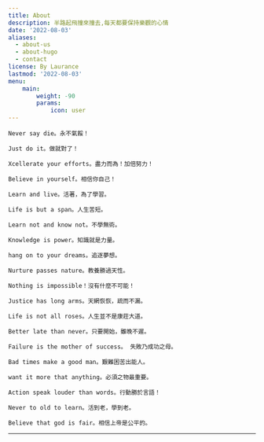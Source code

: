 ```yaml
---
title: About
description: 半路起飛撞來撞去,每天都要保持樂觀的心情
date: '2022-08-03'
aliases:
  - about-us
  - about-hugo
  - contact
license: By Laurance 
lastmod: '2022-08-03'
menu:
    main: 
        weight: -90
        params:
            icon: user
---
```



    Never say die。永不氣餒！
    
    Just do it。做就對了！

    Xcellerate your efforts。盡力而為！加倍努力！

    Believe in yourself。相信你自己！

    Learn and live。活著，為了學習。

    Life is but a span。人生苦短。

    Learn not and know not。不學無術。

    Knowledge is power。知識就是力量。

    hang on to your dreams。追逐夢想。

    Nurture passes nature。教養勝過天性。
    
    Nothing is impossible！沒有什麼不可能！

    Justice has long arms。天網恢恢，疏而不漏。

    Life is not all roses。人生並不是康莊大道。

    Better late than never。只要開始，雖晚不遲。

    Failure is the mother of success。 失敗乃成功之母。

    Bad times make a good man。艱難困苦出能人。

    want it more that anything。必須之物最重要。

    Action speak louder than words。行動勝於言語！

    Never to old to learn。活到老，學到老。

    Believe that god is fair。相信上帝是公平的。


***